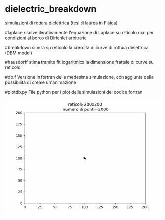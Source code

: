 # dielectric_breakdown
simulazioni di rottura dielettrica (tesi di laurea in Fisica)

#laplace 
risolve iterativamente l'equazione di Laplace su reticolo nxn per condizioni al bordo di Dirichlet arbitrarie

#breakdown 
simula su reticolo la crescita di curve di rottura dielettrica (DBM model)

#hausdorff
stima tramite fit logaritmico la dimensione frattale di curve su reticolo 

#db.f
Versione in fortran della medesima simulazione, con aggiunta della possibilità di creare un'animazione

#plotdb.py
File python per i plot delle simulazioni del codice fortran

![](dielectric_breakdown.gif)